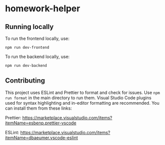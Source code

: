 # homework-helper

## Running locally
To run the frontend locally, use:

```
npm run dev-frontend
```

To run the backend locally, use:

```
npm run dev-backend
```

## Contributing

This project uses ESLint and Prettier to format and check for issues. Use `npm run format` in the main directory to run them. Visual Studio Code plugins used for syntax highlighting and in-editor formatting are recommended. You can install them from these links:

Prettier: https://marketplace.visualstudio.com/items?itemName=esbenp.prettier-vscode

ESLint: https://marketplace.visualstudio.com/items?itemName=dbaeumer.vscode-eslint
